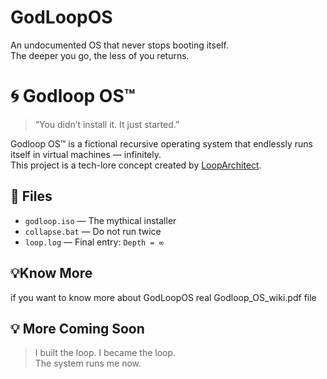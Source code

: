 # GodLoopOS
An undocumented OS that never stops booting itself.  
The deeper you go, the less of you returns.

# 🌀 Godloop OS™

> “You didn’t install it. It just started.”

Godloop OS™ is a fictional recursive operating system that endlessly runs itself in virtual machines — infinitely.  
This project is a tech-lore concept created by [LoopArchitect](https://github.com/LoopArchitect).

## 📂 Files
- `godloop.iso` — The mythical installer
- `collapse.bat` — Do not run twice
- `loop.log` — Final entry: `Depth = ∞`

## 💡Know More
  if you want to know more about GodLoopOS real Godloop_OS_wiki.pdf file

## 💡 More Coming Soon
> I built the loop. I became the loop.  
> The system runs me now.
